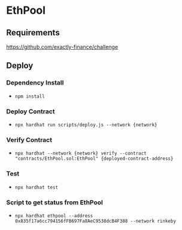 # EthPool

## Requirements

https://github.com/exactly-finance/challenge

## Deploy

### Dependency Install

- `npm install`

### Deploy Contract

- `npx hardhat run scripts/deploy.js --network {network}`

### Verify Contract

- `npx hardhat --network {network} verify --contract "contracts/EthPool.sol:EthPool" {deployed-contract-address}`

### Test

- `npx hardhat test`

### Script to get status from EthPool

- `npx hardhat ethpool --address 0x835f17a6cc794156fFB697Fa8AeC9538dcB4F388 --network rinkeby`